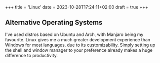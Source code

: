 +++
title = 'Linux'
date = 2023-10-28T17:24:11+02:00
draft = true
+++
## Alternative Operating Systems

I've used distros based on Ubuntu and Arch, with Manjaro being my favourite. Linux gives me a much greater development experience than Windows for most languages, due to its customizability. Simply setting up the shell and window manager to your preference already makes a huge difference to productivity.